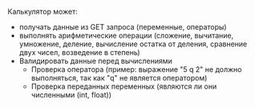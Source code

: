﻿Калькулятор может:
- получать данные из GET запроса (переменные, операторы)
- выполнять арифметические операции (сложение, вычитание, умножение, деление, вычисление остатка от деления, сравнение двух чисел, возведение в степень)
- Валидировать данные перед вычислениями
  * Проверка оператора (пример: выражение "5 q 2" не должно выполняться, так как "q" не является оператором) 
  * Проверка переданных переменных (являются ли они численными (int, float))
